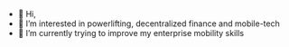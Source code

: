 - 👋 Hi,
- 👀 I’m interested in powerlifting, decentralized finance and mobile-tech
- 🌱 I’m currently trying to improve my enterprise mobility skills
